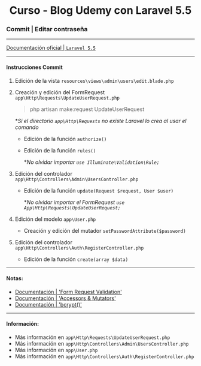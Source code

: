 
<!-- title -->
<h1 align="center">Curso - Blog Udemy con Laravel 5.5</h1>
<!-- end title -->

<!-- commit name -->
### Commit | __Editar contraseña__
<!-- end commit name -->

- - - - - - - - - - - - - - - - - - - - - - - - - - - - - -

<!-- official documentation -->
[Documentación oficial | `Laravel 5.5` ](https://laravel.com/docs/5.5/)
<!-- end official documentation -->

- - - - - - - - - - - - - - - - - - - - - - - - - - - - - -

<!-- commit instructions -->
#### Instrucciones Commit
1. Edición de la vista `resources\views\admin\users\edit.blade.php`
2. Creación y edición del FormRequest `app\Http\Requests\UpdateUserRequest.php`
   > php artisan make:request UpdateUserRequest

    **Si el directorio `app\Http\Requests` no existe Laravel lo crea al usar el comando*
    - Edición de la función `authorize()`
    - Edición de la función `rules()`
      
      **No olvidar importar `use Illuminate\Validation\Rule;`*
3. Edición del controlador `app\Http\Controllers\Admin\UsersController.php`
   - Edición de la función `update(Request $request, User $user)`
     

     **No olvidar importar el FormRequest `use App\Http\Requests\UpdateUserRequest;`*
4. Edición del modelo `app\User.php`
   - Creación y edición del mutador `setPasswordAttribute($password)`
5. Edición del controlador `app\Http\Controllers\Auth\RegisterController.php`
   - Edición de la función `create(array $data)`
<!-- end commit instructions -->

- - - - - - - - - - - - - - - - - - - - - - - - - - - - - -

<!-- notes -->
#### Notas:
- [Documentación | 'Form Request Validation'](https://laravel.com/docs/5.5/validation#form-request-validation)
- [Documentación | 'Accessors & Mutators'](https://laravel.com/docs/5.5/eloquent-mutators#accessors-and-mutators)
- [Documentación | 'bcrypt()'](https://laravel.com/docs/5.5/helpers#method-bcrypt)
<!-- end notes -->

- - - - - - - - - - - - - - - - - - - - - - - - - - - - - -

<!-- information -->
#### Información:
- Más información en `app\Http\Requests\UpdateUserRequest.php`
- Más información en `app\Http\Controllers\Admin\UsersController.php`
- Más información en `app\User.php`
- Más información en `app\Http\Controllers\Auth\RegisterController.php`
<!-- end information -->